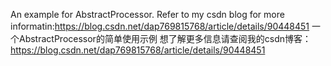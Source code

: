 An example for AbstractProcessor.
Refer to my csdn blog for more informatin:https://blog.csdn.net/dap769815768/article/details/90448451
一个AbstractProcessor的简单使用示例
想了解更多信息请查阅我的csdn博客：https://blog.csdn.net/dap769815768/article/details/90448451